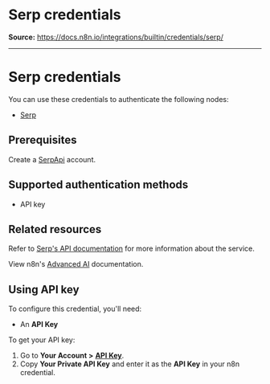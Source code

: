 # Serp credentials

**Source:** https://docs.n8n.io/integrations/builtin/credentials/serp/

---

# Serp credentials

You can use these credentials to authenticate the following nodes:

- [Serp](../../cluster-nodes/sub-nodes/n8n-nodes-langchain.toolserpapi/)

## Prerequisites

Create a [SerpApi](https://serpapi.com/) account.

## Supported authentication methods

- API key

## Related resources

Refer to [Serp's API documentation](https://serpapi.com/search-api) for more information about the service.

View n8n's [Advanced AI](../../../../advanced-ai/) documentation.

## Using API key

To configure this credential, you'll need:

- An **API Key**

To get your API key:

1. Go to **Your Account >** [**API Key**](https://serpapi.com/manage-api-key).
2. Copy **Your Private API Key** and enter it as the **API Key** in your n8n credential.
